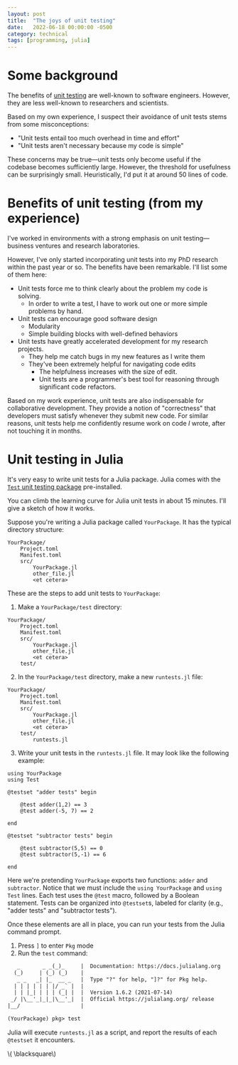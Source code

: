 ```yaml
---
layout: post
title:  "The joys of unit testing"
date:   2022-06-18 00:00:00 -0500
category: technical 
tags: [programming, julia] 
---
```


# Some background 

The benefits of [unit testing](https://en.wikipedia.org/wiki/Unit_testing) are well-known to software engineers.
However, they are less well-known to researchers and scientists.

Based on my own experience, I suspect their avoidance of unit tests stems from some misconceptions:

* "Unit tests entail too much overhead in time and effort"
* "Unit tests aren't necessary because my code is simple"

These concerns may be true&mdash;unit tests only become useful if the codebase becomes sufficiently large.
However, the threshold for usefulness can be surprisingly small.
Heuristically, I'd put it at around 50 lines of code.


# Benefits of unit testing (from my experience)

I've worked in environments with a strong emphasis on unit testing&mdash;business ventures and research laboratories.

However, I've only started incorporating unit tests into my PhD research within the past year or so.
The benefits have been remarkable.
I'll list some of them here:

* Unit tests force me to think clearly about the problem my code is solving.
    - In order to write a test, I have to work out one or more simple problems by hand.
* Unit tests can encourage good software design
    - Modularity
    - Simple building blocks with well-defined behaviors
* Unit tests have greatly accelerated development for my research projects.
    - They help me catch bugs in my new features as I write them
    - They've been extremely helpful for navigating code edits
        * The helpfulness increases with the size of edit.
        * Unit tests are a programmer's best tool for reasoning through significant code refactors.

Based on my work experience, unit tests are also indispensable for collaborative development.
They provide a notion of "correctness" that developers must satisfy whenever they submit new code.
For similar reasons, unit tests help me confidently resume work on code _I_ wrote, after not touching it in months.


# Unit testing in Julia

It's very easy to write unit tests for a Julia package.
Julia comes with the [`Test` unit testing package](https://docs.julialang.org/en/v1/stdlib/Test/) pre-installed.

You can climb the learning curve for Julia unit tests in about 15 minutes.
I'll give a sketch of how it works.

Suppose you're writing a Julia package called `YourPackage`.
It has the typical directory structure:
```
YourPackage/
    Project.toml
    Manifest.toml
    src/
        YourPackage.jl
        other_file.jl
        <et cetera>
```

These are the steps to add unit tests to `YourPackage`:

1. Make a `YourPackage/test` directory:
```
YourPackage/
    Project.toml
    Manifest.toml
    src/
        YourPackage.jl
        other_file.jl
        <et cetera>
    test/
``` 
2. In the `YourPackage/test` directory, make a new `runtests.jl` file:
```
YourPackage/
    Project.toml
    Manifest.toml
    src/
        YourPackage.jl
        other_file.jl
        <et cetera>
    test/
        runtests.jl
``` 
3. Write your unit tests in the `runtests.jl` file.
   It may look like the following example:

```
using YourPackage
using Test

@testset "adder tests" begin

    @test adder(1,2) == 3
    @test adder(-5, 7) == 2

end

@testset "subtractor tests" begin

    @test subtractor(5,5) == 0
    @test subtractor(5,-1) == 6

end
```

Here we're pretending `YourPackage` exports two functions: `adder` and `subtractor`.
Notice that we must include the `using YourPackage` and `using Test` lines.
Each test uses the `@test` macro, followed by a Boolean statement.
Tests can be organized into `@testset`s, labeled for clarity (e.g., "adder tests" and "subtractor tests").

Once these elements are all in place, you can run your tests from the Julia command prompt.
1. Press `]` to enter `Pkg` mode
2. Run the `test` command:

```txt
   _       _ _(_)_     |  Documentation: https://docs.julialang.org
  (_)     | (_) (_)    |
   _ _   _| |_  __ _   |  Type "?" for help, "]?" for Pkg help.
  | | | | | | |/ _` |  |
  | | |_| | | | (_| |  |  Version 1.6.2 (2021-07-14)
 _/ |\__'_|_|_|\__'_|  |  Official https://julialang.org/ release
|__/                   |

(YourPackage) pkg> test
```

Julia will execute `runtests.jl` as a script, and report the results of each `@testset` it encounters.


\\( \blacksquare\\)  

